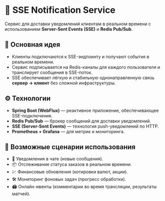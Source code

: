 # 🔔 SSE Notification Service

Сервис для доставки уведомлений клиентам в реальном времени с использованием **Server-Sent Events (SSE)** и **Redis Pub/Sub**.

## 🚀 Основная идея

- Клиенты подключаются к SSE-эндпоинту и получают события в реальном времени.
- Сервис подписывается на Redis-каналы для каждого пользователя и транслирует сообщения в SSE-поток.
- SSE обеспечивает лёгкую и стабильную однонаправленную связь **сервер → клиент** без сложной инфраструктуры.

## ⚙️ Технологии

- **Spring Boot (WebFlux)** — реактивное приложение, обеспечивающее SSE-подключения.
- **Redis Pub/Sub** — брокер сообщений для доставки уведомлений.
- **SSE (Server-Sent Events)** — технология push-уведомлений по HTTP.
- **Prometheus + Grafana** — для метрик и мониторинга.

## 📌 Возможные сценарии использования

- 🔔 Уведомления в чате (новые сообщения).
- 📦 Отслеживание статуса заказов в реальном времени.
- 💹 Финансовые обновления (котировки валют, акции).
- 🛠️ Мониторинг фоновых задач (прогресс обработки).
- 🏟️ Онлайн-ивенты (комментарии во время трансляции, результаты матчей).  
